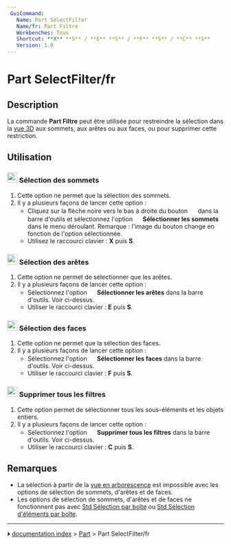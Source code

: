 ```yaml
---
 GuiCommand:
   Name: Part SelectFilter
   Name/fr: Part Filtre
   Workbenches: Tous
   Shortcut: **X** **S** / **E** **S** / **F** **S** / **C** **S**
   Version: 1.0
---
```


# Part SelectFilter/fr



## Description

La commande **Part Filtre** peut être utilisée pour restreindre la sélection dans la [vue 3D](3D_view/fr.md) aux sommets, aux arêtes ou aux faces, ou pour supprimer cette restriction.



## Utilisation



### <img alt="" src=images/Vertex-selection.svg  style="width:24px;"> Sélection des sommets 

1.  Cette option ne permet que la sélection des sommets.
2.  Il y a plusieurs façons de lancer cette option :
    -   Cliquez sur la flèche noire vers le bas à droite du bouton **<img src="images/Part_SelectFilter.svg" width=16px>** dans la barre d\'outils et sélectionnez l\'option **<img src="images/Vertex-selection.svg" width=16px> Sélectionner les sommets** dans le menu déroulant. Remarque : l\'image du bouton change en fonction de l\'option sélectionnée.
    -   Utilisez le raccourci clavier : **X** puis **S**.



### <img alt="" src=images/Edge-selection.svg  style="width:24px;"> Sélection des arêtes 

1.  Cette option ne permet de sélectionner que les arêtes.
2.  Il y a plusieurs façons de lancer cette option :
    -   Sélectionnez l\'option **<img src="images/Edge-selection.svg" width=16px> Sélectionner les arêtes** dans la barre d\'outils. Voir ci-dessus.
    -   Utiliser le raccourci clavier : **E** puis **S**.



### <img alt="" src=images/Face-selection.svg  style="width:24px;"> Sélection des faces 

1.  Cette option ne permet que la sélection des faces.
2.  Il y a plusieurs façons de lancer cette option :
    -   Sélectionnez l\'option **<img src="images/Face-selection.svg" width=16px> Sélectionner les faces** dans la barre d\'outils. Voir ci-dessus.
    -   Utiliser le raccourci clavier : **F** puis **S**.



### <img alt="" src=images/Clear-selection.svg  style="width:24px;"> Supprimer tous les filtres 

1.  Cette option permet de sélectionner tous les sous-éléments et les objets entiers.
2.  Il y a plusieurs façons de lancer cette option :
    -   Sélectionnez l\'option **<img src="images/Clear-selection.svg" width=16px> Supprimer tous les filtres** dans la barre d\'outils. Voir ci-dessus.
    -   Utiliser le raccourci clavier : **C** puis **S**.



## Remarques

-   La sélection à partir de la [vue en arborescence](Tree_view/fr.md) est impossible avec les options de sélection de sommets, d\'arêtes et de faces.
-   Les options de sélection de sommets, d\'arêtes et de faces ne fonctionnent pas avec [Std Sélection par boîte](Std_BoxSelection/fr.md) ou [Std Sélection d\'éléments par boîte](Std_BoxElementSelection/fr.md).



---
⏵ [documentation index](../README.md) > [Part](Part_Workbench.md) > Part SelectFilter/fr
